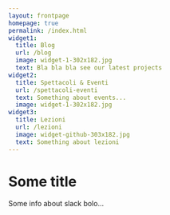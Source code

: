 ```yaml
---
layout: frontpage
homepage: true
permalink: /index.html
widget1:
  title: Blog
  url: /blog
  image: widget-1-302x182.jpg
  text: Bla bla bla see our latest projects
widget2:
  title: Spettacoli & Eventi
  url: /spettacoli-eventi
  text: Something about events...
  image: widget-1-302x182.jpg
widget3:
  title: Lezioni
  url: /lezioni
  image: widget-github-303x182.jpg
  text: Something about lezioni
---
```

# Some title

Some info about slack bolo...
